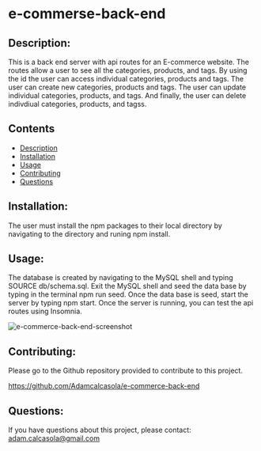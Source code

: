 # e-commerse-back-end

## Description: 
This is a back end server with api routes for an E-commerce website. The routes allow a user to see all the categories, products, and tags. By using the id the user can access individual categories, products and tags. The user can create new categories, products and tags. The user can update individual categories, products, and tags. And finally, the user can delete indivdiual categories, products, and tagss.

## Contents
- [Description](#description)
- [Installation](#installation)
- [Usage](#usage)
- [Contributing](#contributing)
- [Questions](#questions)

## Installation: 
The user must install the npm packages to their local directory by navigating to the directory and runing npm install.

## Usage:
The database is created by navigating to the MySQL shell and typing SOURCE db/schema.sql. Exit the MySQL shell and seed the data base by typing in the terminal npm run seed. Once the data base is seed, start the server by typing npm start. Once the server is running, you can test the api routes using Insomnia.

![e-commerce-back-end-screenshot](/e-commerce-back-end-screenshot.png?raw=true "screenshot")

## Contributing:
Please go to the Github repository provided to contribute to this project.

https://github.com/Adamcalcasola/e-commerce-back-end

## Questions:
If you have questions about this project, please contact:
adam.calcasola@gmail.com